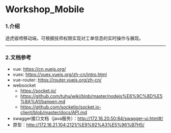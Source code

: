 # Workshop_Mobile

### 1.介绍

途虎钣喷移动端，可根据技师权限实现对工单信息的实时操作与展现。

------

### 2.文档参考
- vue: https://cn.vuejs.org/
- vuex: https://vuex.vuejs.org/zh-cn/intro.html
- vue-router: https://router.vuejs.org/zh-cn/
- websocket
    - https://socket.io/
    - https://github.com/tuhu/wiki/blob/master/nodejs%E6%9C%8D%E5%8A%A1/banpen.md
    - https://github.com/socketio/socket.io-client/blob/master/docs/API.md
- swagger接口文档（java服务）：http://172.16.20.50:84/swagger-ui.html#/
- 原型：http://172.16.21.104:2121/%E9%92%A3%E5%96%B7H5/